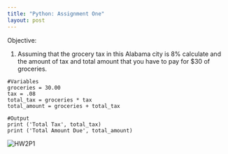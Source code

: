 ```yaml
---
title: "Python: Assignment One"
layout: post
---
```

Objective:
  1. Assuming that the grocery tax in this Alabama city is 8% calculate and the amount of tax and total amount that you have to pay for $30 of groceries.

```
#Variables
groceries = 30.00
tax = .08
total_tax = groceries * tax
total_amount = groceries + total_tax

#Output
print ('Total Tax', total_tax)
print ('Total Amount Due', total_amount)

```
![HW2P1](https://github.com/Devin10Dahlberg/devin10dahlberg.github.io/assets/149525072/785a66dc-06e7-4ee0-925e-e962721b447d)
